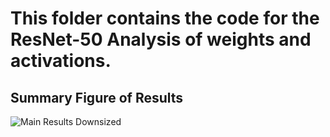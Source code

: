 # This folder contains the code for the ResNet-50 Analysis of weights and activations.

## Summary Figure of Results

![Main Results Downsized](https://github.com/user-attachments/assets/8236edcd-3dd8-41c1-8447-980e823c3810)
